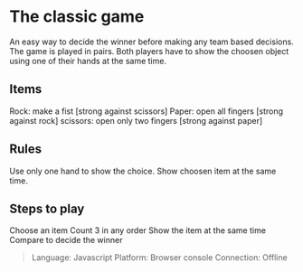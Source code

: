 # The classic game

An easy way to decide the winner before making any team based decisions. The game is played in pairs. Both players have to show the choosen object using one of their hands at the same time.

## Items
Rock: make a fist [strong against scissors]
Paper: open all fingers [strong against rock]
scissors: open only two fingers [strong against paper]

## Rules
Use only one hand to show the choice.
Show choosen item at the same time.

## Steps to play
Choose an item
Count 3 in any order
Show the item at the same time
Compare to decide the winner

> Language: Javascript
> Platform: Browser console
> Connection: Offline